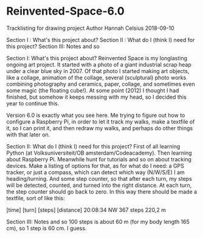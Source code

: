 # Reinvented-Space-6.0
Tracklisting for drawing project
Author Hannah Celsius 2018-09-10

Section I  : What's this project about?
Section II : What do I (think I) need for this project?
Section III: Notes and so

Section I: What's this project about?
Reinvented Space is my longlasting ongoing art project. It started with a photo of a giant industrial scrap heap under a clear blue sky in 2007. Of that photo I started making art objects, like a collage, animation of the collage, several (sculptural) photo works combining photography and ceramics, paper, collage, and sometimes even some magic (the floating cube!). At some point (2012) I thought I had finished, but somehow it keeps messing with my head, so I decided this year to continue this. 

Version 6.0 is exactly what you see here. Me trying to figure out how to configure a Raspberry Pi, in order to let it track my walks, make a textfile of it, so I can print it, and then redraw my walks, and perhaps do other things with that later on. 

Section II: What do I (think I) need for this project?
First of all learning Python (at Volksuniversiteit/OB amsterdam/Codeacademy).
Then learning about Raspberry Pi.
Meanwhile hunt for tutorials and so on about tracking devices.
Make a listing of options for that, as for what do I need: a GPS tracker, or just a compass, which can detect which way (N/W/S/E) I am heading/turning. And some step counter, so that after each turn, my steps will be detected, counted, and turned into the right distance. At each turn, the step counter should go back to zero. 
In this way there should be made a textfile, sort of like this:

[time] [turn] [steps] [distance]
20:08:34 NW 367 steps 220,2 m

Section III: Notes and so
100 steps is about 60 m (for my body length 165 cm), so 1 step is 60 cm.
I guess.
